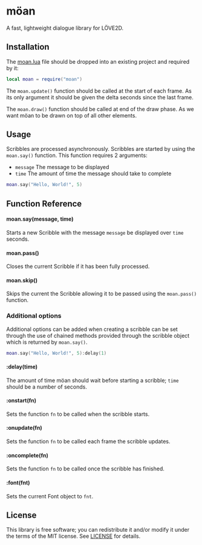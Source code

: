 # möan

A fast, lightweight dialogue library for LÖVE2D.


## Installation

The [moan.lua](moan.lua?raw=1) file should be dropped into an existing project
and required by it:

```lua
local moan = require("moan")
```

The `moan.update()` function should be called at the start of each frame. As its only argument it should be given the delta seconds since the last frame.

The `moan.draw()` function should be called at end of the draw phase. As we want möan to be drawn on top of all other elements.


## Usage

Scribbles are processed asynchronously. Scribbles are started by using the `moan.say()` function. This function requires 2 arguments:

* `message` The message to be displayed
* `time` The amount of time the message should take to complete

```lua
moan.say("Hello, World!", 5)
```


## Function Reference

#### moan.say(message, time)
Starts a new Scribble with the message `message` be displayed over `time` seconds.

#### moan.pass()
Closes the current Scribble if it has been fully processed.

#### moan.skip()
Skips the current the Scribble allowing it to be passed using the `moan.pass()` function.


### Additional options

Additional options can be added when creating a scribble can be set through the use of chained methods provided through the scribble object which is returned by `moan.say()`.

```lua
moan.say("Hello, World!", 5):delay(1)
```

#### :delay(time)
The amount of time möan should wait before starting a scribble; `time` should be
a number of seconds.

#### :onstart(fn)
Sets the function `fn` to be called when the scribble starts.

#### :onupdate(fn)
Sets the function `fn` to be called each frame the scribble updates.

#### :oncomplete(fn)
Sets the function `fn` to be called once the scribble has finished.

#### :font(fnt)
Sets the current Font object to `fnt`.


## License

This library is free software; you can redistribute it and/or modify it under
the terms of the MIT license. See [LICENSE](LICENSE) for details.
